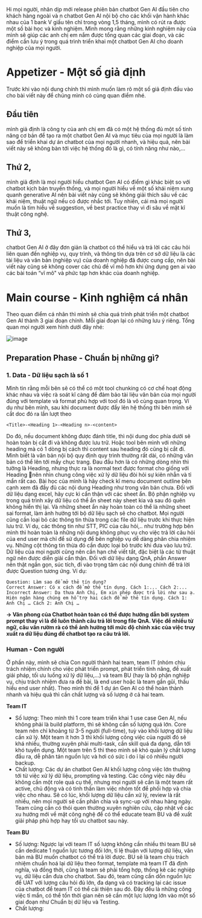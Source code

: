 Hi mọi người, nhân dịp mới release phiên bản chatbot Gen AI đầu tiên cho khách hàng ngoài và n chatbot Gen AI nội bộ cho các khối vận hành khác nhau của 1 bank V giấu tên chỉ trong vòng 1,5 tháng, mình có rút ra được một số bài học và kinh nghiệm. Mình mong rằng những kinh nghiệm này của mình sẽ giúp các anh chị em nắm được tổng quan các giai đoạn, và các điểm cần lưu ý trong quá trình triển khai một chatbot Gen AI cho doanh nghiệp của mọi người. 

# Appetizer - Một số giả định
Trước khi vào nội dung chính thì mình muốn làm rõ một số giả định đầu vào cho bài viết này để chúng mình có cùng quan điểm nhé.
## Đầu tiên
mình giả định là công ty của anh chị em đã có một hệ thống đủ một số tính năng cơ bản để tạo ra một chatbot Gen AI và mục tiêu của mọi người là làm sao để triển khai dự án chatbot của mọi người nhanh, và hiệu quả, nên bài viết này sẽ không bàn tới việc hệ thống đó là gì, có tính năng như nào,...
## Thứ 2,
mình giả định là mọi người hiểu chatbot Gen AI có điểm gì khác biệt so với chatbot kịch bản truyền thống, và mọi người hiểu về một số khái niệm xung quanh generative AI nên bài viết này cũng sẽ không giải thích sâu về các khái niệm, thuật ngữ nếu có được nhắc tới. Tuy nhiên, cái mà mọi người muốn là tìm hiểu về suggestion, về best practice thay vì đi sâu về mặt kĩ thuật công nghệ.
## Thứ 3,
chatbot Gen AI ở đây đơn giản là chatbot có thể hiểu và trả lời các câu hỏi liên quan đến nghiệp vụ, quy trình, và thông tin dựa trên cơ sở dữ liệu là các tài liệu và văn bản (nghiệp vụ) của doanh nghiệp đã được cung cấp, nên bài viết này cũng sẽ không cover các chủ đề vĩ mô hơn khi ứng dụng gen ai vào các bài toán “vĩ mô" và phức tạp hơn khác của doanh nghiệp.  

# Main course - Kinh nghiệm cá nhân
Theo quan điểm cá nhân thì mình sẽ chia quá trình phát triển một chatbot Gen AI thành 3 giai đoạn chính. Mỗi giai đoạn lại có những lưu ý riêng. Tổng quan mọi người xem hình dưới đây nhé:

![image](https://github.com/user-attachments/assets/7640997e-edec-4150-9b6c-6db6c2d77686)



## Preparation Phase - Chuẩn bị những gì?

### 1. Data - Dữ liệu sạch là số 1
Mình tin rằng mỗi bên sẽ có thể có một tool chunking có cơ chế hoạt động khác nhau và việc rà soát kĩ càng để đảm bảo tài liệu văn bản của mọi người đúng với template và format phù hợp với tool đó là vô cùng quan trọng.
Ví dụ như bên mình, sau khi document được đẩy lên hệ thống thì bên mình sẽ cắt doc đó ra lần lượt theo 
```
<Title>-<Heading 1>-<Heading n>-<content>
``` 
Do đó, nếu document không được đánh title, thì nội dung doc phía dưới sẽ hoàn toàn bị cắt đi và không được lưu trữ. Hoặc tool bên mình với những heading mà có 1 dòng bị cách thì content sau heading đó cũng bị cắt đi. Mình biết là văn bản nội bộ quy định quy trình thường rất dài, có những văn bản có thể lên tới mấy chục trang. Đau đầu hơn là có những dòng nhìn thì tưởng là Heading, nhưng thực ra là normal text được format cho giống với Heading 🙁nên nhìn chung công việc xử lý dữ liệu đòi hỏi sự kiên nhẫn và tỉ mẩn rất cao. 
Bài học của mình là hãy check kĩ menu document outline bên cạnh xem đã đầy đủ các nội dung Heading như trong văn bản chưa. 
Đối với dữ liệu dạng excel, hãy cực kì cẩn thận với các sheet ẩn. Bộ phận nghiệp vụ trong quá trình xây dữ liệu có thể ẩn sheet này sheet kia và sau đó quên không hiển thị lại. Và những sheet ẩn này hoàn toàn có thể là những sheet sai format, làm ảnh hưởng tới bộ dữ liệu sạch sẽ cho chatbot. 
Mọi người cũng cần loại bỏ các thông tin thừa trong các file dữ liệu trước khi thực hiện lưu trữ. Ví dụ, các thông tin như STT, PIC của câu hỏi,.. như trường hợp bên mình thì hoàn toàn là những nội dung không phục vụ cho việc trả lời câu hỏi của end user mà chỉ để sử dụng để bên nghiệp vụ dễ dàng phân chia nhiệm vụ. Những cột thông tin thừa đó cần được loại bỏ trước khi đưa vào lưu trữ.
Dữ liệu của mọi người cũng nên cần hạn chế viết tắt, đặc biệt là các từ thuật ngữ nên được diễn giải cẩn thận. Đối với dữ liệu dạng QnA, phần Answer nên thật ngắn gọn, súc tích, đi vào trọng tâm các nội dung chính để trả lời được Question tương ứng. Ví dụ: 

```
Question: Làm sao để mở thẻ tín dụng?
Correct Answer: Có x cách để mở thẻ tín dụng. Cách 1:... Cách 2:...
Incorrect Answer: Dạ thưa Anh Chị, Em xin phép được trả lời như sau ạ. Hiện ngân hàng chúng em hỗ trợ hai cách để mở thẻ tín dụng. Cách 1: Anh Chị … Cách 2: Anh Chị …
```
**→ Văn phong của Chatbot hoàn toàn có thể được hướng dẫn bởi system prompt thay vì là để luôn thành câu trả lời trong file QnA. Việc để nhiều từ ngữ, câu văn rườm rà có thể ảnh hưởng tới mức độ chính xác của việc truy xuất ra dữ liệu đúng để chatbot tạo ra câu trả lời.** 

### Human - Con người 
Ở phần này, mình sẽ chia Con người thành hai team, team IT (nhóm chịu trách nhiệm chính cho việc phát triển prompt, phát triển tính năng, đề xuất giải pháp, tối ưu luồng xử lý dữ liệu,...) và team BU (hay là bộ phận nghiệp vụ, chịu trách nhiệm đưa ra đề bài, là end user hoặc là team gần gũi, thấu hiểu end user nhất). 
Theo mình thì để 1 dự án Gen AI có thể hoàn thành nhanh và hiệu quả thì cần chất lượng và số lượng ở cả hai team.

**Team IT** 

- Số lượng: Theo mình thì 1 core team triển khai 1 use case Gen AI, nếu không phải là build platform, thì sẽ không cần số lượng quá lớn. Core team nên chỉ khoảng từ 3-5 người (full-time), tuỳ vào khối lượng dữ liệu cần xử lý. Một team ít hơn 3 thì khối lượng công việc của người đó sẽ khá nhiều, thường xuyên phải multi-task, cần skill quá đa dạng, dẫn tới khó tuyển dụng. Một team trên 5 thì theo mình sẽ khó quản lý chất lượng đầu ra, dễ phân tán nguồn lực và hơi có sức ì do ỉ lại có nhiều người backup.
- Chất lượng: Các dự án chatbot Gen AI khối lượng công việc lớn thường tới từ việc xử lý dữ liệu, prompting và testing. Các công việc này đều không cần một role quá cụ thể, nhưng mọi người sẽ cần là một team rất active, chủ động và có tinh thần làm việc nhóm tốt để phối hợp và chia việc cho nhau. Sẽ có lúc, khối lượng dữ liệu cần xử lý, review là rất nhiều, nên mọi người sẽ cần phân chia và sync-up với nhau hàng ngày. Team cũng cần có thói quen thường xuyên nghiên cứu, cập nhật về các xu hướng mới về mặt công nghệ để có thể educate team BU và đề xuất giải pháp phù hợp hay tối ưu chatbot sau này.

**Team BU**

- Số lượng: Ngược lại với team IT số lượng không cần nhiều thì team BU sẽ cần dedicate 1 nguồn lực tương đối lớn, tỉ lệ thuận với lượng dữ liệu, văn bản mà BU muốn chatbot có thể trả lời được. BU sẽ là team chịu trách nhiệm chuẩn hoá lại dữ liệu theo format, template mà team IT đã định nghĩa, và đồng thời, cũng là team sẽ phải tổng hợp, thống kê các nghiệp vụ, dữ liệu cần đưa cho chatbot. Sau đó, team cũng cần dồn nguồn lực để UAT với lượng câu hỏi đủ lớn, đa dạng và có tracking lại các issue của chatbot để team IT có thể cải thiện sau đó. Đây đều là những công việc tỉ mẩn, có thể tốn thời gian nên sẽ cần một lực lượng lớn vào một số giai đoạn như Chuẩn bị dữ liệu và Testing.
- Chất lượng: 
